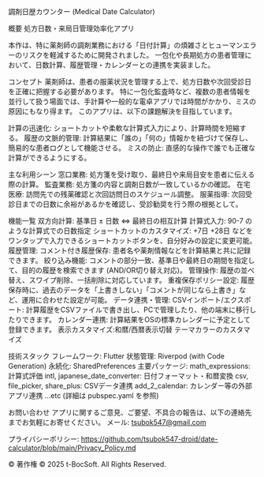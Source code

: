 調剤日歴カウンター (Medical Date Calculator)

概要
処方日数・来局日管理効率化アプリ 

本作は、特に薬剤師の調剤業務における「日付計算」の煩雑さとヒューマンエラーのリスクを軽減するために開発されました。
一包化や長期処方の患者管理において、日数計算、履歴管理・カレンダーとの連携を実装ました。 

コンセプト
薬剤師は、患者の服薬状況を管理する上で、処方日数や次回受診日を正確に把握する必要があります。
特に一包化監査時など、複数の患者情報を並行して扱う場面では、手計算や一般的な電卓アプリでは時間がかかり、ミスの原因にもなり得ます。 
このアプリは、以下の課題解決を目指しています。

計算の迅速化: ショートカットや柔軟な計算式入力により、計算時間を短縮する。 
履歴の文脈的管理: 計算結果に「誰の」「何の」情報かを紐づけて保存し、簡易的な患者ログとして機能させる。 
ミスの防止: 直感的な操作で誰でも正確な計算ができるようにする。 

主な利用シーン
窓口業務: 処方箋を受け取り、最終日や来局目安を患者に伝える際の計算。 
監査業務: 処方箋の内容と調剤日数が一致しているかの確認。 
在宅医療: 訪問先での残薬確認と次回訪問日のスケジュール調整。 
服薬指導: 次回受診日までの日数に余裕があるかを確認し、受診勧奨を行う際の根拠として。 

機能一覧
双方向計算: 基準日 ± 日数 ⇔ 最終日の相互計算 
計算式入力: 90-7 のような計算式での日数指定 
ショートカットのカスタマイズ: +7日 +28日 などをワンタップで入力できるショートカットボタンを、自分好みの設定に変更可能。
履歴管理:
  コメント付き履歴保存: 患者名や薬剤情報などを計算結果と共に記録できます。 
  絞り込み機能: コメントの部分一致、基準日や最終日の期間を指定して、目的の履歴を検索できます (AND/OR切り替え対応)。
  管理操作: 履歴の並べ替え、スワイプ削除、一括削除に対応しています。 
  重複保存ポリシー設定: 履歴保存時に、過去のデータを「上書きしない」「コメントが同じなら上書き」など、運用に合わせた設定が可能。
データ連携・管理:
  CSVインポート/エクスポート: 計算履歴をCSVファイルで書き出し、PCで管理したり、他の端末に移行したりできます。
  カレンダー連携: 計算結果をOSの標準カレンダーに予定として登録できます。 
表示カスタマイズ:和暦/西暦表示切替 
テーマカラーのカスタマイズ 

技術スタック
  フレームワーク: Flutter 
  状態管理: Riverpod (with Code Generation) 
  永続化: SharedPreferences 
主要パッケージ:
  math_expressions: 計算式評価 
  intl, japanese_date_converter: 日付フォーマット・和暦変換 
  csv, file_picker, share_plus: CSVデータ連携
  add_2_calendar: カレンダー等の外部アプリ連携
  ...etc (詳細は pubspec.yaml を参照) 

お問い合わせ
  アプリに関するご意見、ご要望、不具合の報告は、以下の連絡先までお気軽にお寄せください。
  メール: tsubok547@gmail.com 

プライバシーポリシー: https://github.com/tsubok547-droid/date-calculator/blob/main/Privacy_Policy.md 

© 著作権
© 2025 t-BocSoft. All Rights Reserved. 

